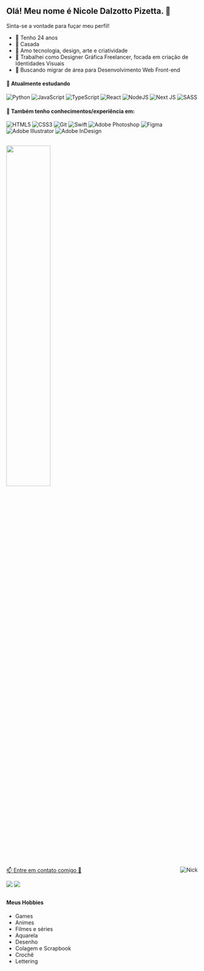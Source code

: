 ## Olá! Meu nome é Nicole Dalzotto Pizetta. 👋
Sinta-se a vontade para fuçar meu perfil!

- 💬 Tenho 24 anos
- 💍 Casada
- 💖 Amo tecnologia, design, arte e criatividade
- 💼 Trabalhei como Designer Gráfica Freelancer, focada em criação de Identidades Visuais
- 🌱 Buscando migrar de área para Desenvolvimento Web Front-end

#### 🌸 Atualmente estudando

![Python](https://img.shields.io/badge/Python-14354C?style=Flat-square&logo=python&logoColor=white)
![JavaScript](https://img.shields.io/badge/javascript-%23323330.svg?style=Flat-square&logo=javascript&logoColor=%23F7DF1E)
![TypeScript](https://img.shields.io/badge/typescript-%23007ACC.svg?style=Flat-square&logo=typescript&logoColor=white)
![React](https://img.shields.io/badge/react-%2320232a.svg?style=Flat-square&logo=react&logoColor=%2361DAFB)
![NodeJS](https://img.shields.io/badge/node.js-6DA55F?style=Flat-square&logo=node.js&logoColor=white)
![Next JS](https://img.shields.io/badge/Next-black?style=Flat-square&logo=next.js&logoColor=white)
![SASS](https://img.shields.io/badge/SASS-hotpink.svg?style=Flat-square&logo=SASS&logoColor=white)


#### 🌸 Também tenho conhecimentos/experiência em:

![HTML5](https://img.shields.io/badge/html5-%23E34F26.svg?style=Flat-square&logo=html5&logoColor=white)
![CSS3](https://img.shields.io/badge/css3-%231572B6.svg?style=Flat-square&logo=css3&logoColor=white)
![Git](https://img.shields.io/badge/git-%23F05033.svg?style=Flat-square&logo=git&logoColor=white)
![Swift](https://img.shields.io/badge/swift-F54A2A?style=Flat-square&logo=swift&logoColor=white)
![Adobe Photoshop](https://img.shields.io/badge/adobe%20photoshop-%2331A8FF.svg?style=Flat-square&logo=adobe%20photoshop&logoColor=white)
![Figma](https://img.shields.io/badge/figma-%23F24E1E.svg?style=Flat-square&logo=figma&logoColor=white)
![Adobe Illustrator](https://img.shields.io/badge/adobe%20illustrator-%23FF9A00.svg?style=Flat-square&logo=adobe%20illustrator&logoColor=white)
![Adobe InDesign](https://img.shields.io/badge/Adobe%20InDesign-49021F?style=Flat-square&logo=adobeindesign&logoColor=white)


##

<div>
  <a href="https://github.com/nicoledpizetta">
  <img width="48%" src="https://github-readme-stats.vercel.app/api?username=nicoledpizetta&show_icons=true&theme=tokyonight&include_all_commits=true&count_private=true"/>
</div>

##

<img align="right" alt="Nick" src="https://media.discordapp.net/attachments/455179292540928005/885659384418537482/picasion.com_768f6386578ecda828e41d0e2d756ca9.gif">

<div >
<p>📫 Entre em contato comigo 🌸</p>
 <a href="https://www.linkedin.com/in/NicoleDPizetta" target="_blank"><img src="https://img.shields.io/badge/-LinkedIn-%230077B5?style=for-the-badge&logo=linkedin&logoColor=white" target="_blank"></a> <a href="https://discord.gg/Nk7kUSz7t6" target="_blank"><img src="https://img.shields.io/badge/-Discord-5165f6?style=for-the-badge&logo=discord&logoColor=white" target="_blank"></a> 
</div> 

##

#### Meus Hobbies
* Games
* Animes
* Filmes e séries
* Aquarela
* Desenho
* Colagem e Scrapbook
* Crochê
* Lettering

